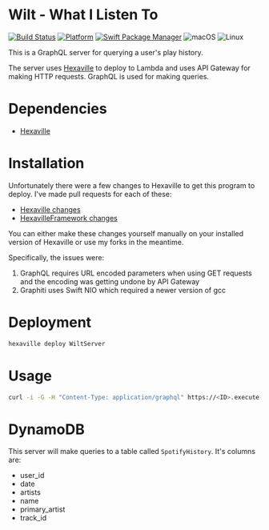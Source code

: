 # Wilt - What I Listen To

[![Build Status](https://travis-ci.org/oliveroneill/WiltServer.svg?branch=master)](https://travis-ci.org/oliveroneill/WiltServer)
[![Platform](https://img.shields.io/badge/Swift-4.1-orange.svg)](https://img.shields.io/badge/Swift-4.1-orange.svg)
[![Swift Package Manager](https://img.shields.io/badge/spm-compatible-brightgreen.svg?style=flat)](https://swift.org/package-manager)
![macOS](https://img.shields.io/badge/os-macOS-green.svg?style=flat)
![Linux](https://img.shields.io/badge/os-linux-green.svg?style=flat)

This is a GraphQL server for querying a user's play history.

The server uses [Hexaville](https://github.com/noppoMan/Hexaville) to deploy
to Lambda and uses API Gateway for making HTTP requests. GraphQL is used for
making queries.

# Dependencies
- [Hexaville](https://github.com/noppoMan/Hexaville)

# Installation
Unfortunately there were a few changes to Hexaville to get this program
to deploy. I've made pull requests for each of these:
- [Hexaville changes](https://github.com/noppoMan/Hexaville/pull/102)
- [HexavilleFramework changes](https://github.com/noppoMan/HexavilleFramework/pull/18)

You can either make these changes yourself manually on your installed version
of Hexaville or use my forks in the meantime.

Specifically, the issues were:
1. GraphQL requires URL encoded parameters when using GET requests and
the encoding was getting undone by API Gateway
2. Graphiti uses Swift NIO which required a newer version of gcc

# Deployment
```bash
hexaville deploy WiltServer
```

# Usage
```bash
curl -i -G -H "Content-Type: application/graphql" https://<ID>.execute-api.<REGION>.amazonaws.com/staging/ --data-urlencode 'query={ history(userId: "<USER-ID>") { userId date primaryArtist name artists trackId } }'
```

# DynamoDB
This server will make queries to a table called `SpotifyHistory`. It's
columns are:
- user_id
- date
- artists
- name
- primary_artist
- track_id

